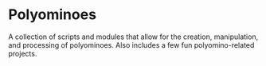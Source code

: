 # Polyominoes
A collection of scripts and modules that allow for the creation, manipulation, and processing of polyominoes.
Also includes a few fun polyomino-related projects.
